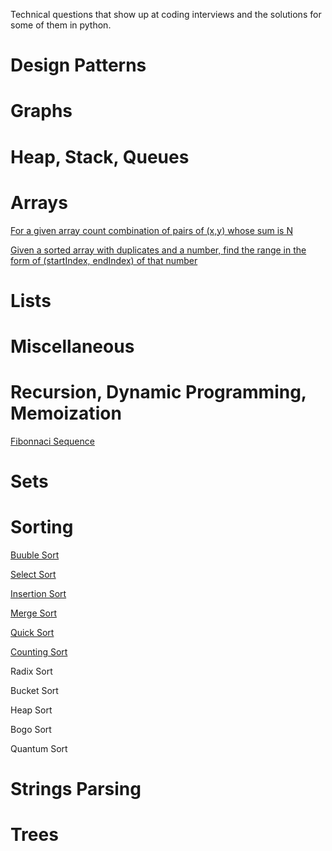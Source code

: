 Technical questions that show up at coding interviews and the solutions for some of them in python.


Design Patterns
===============


Graphs
======


Heap, Stack, Queues
===================


Arrays
======

[For a given array count combination of pairs of (x,y) whose sum is N](arrays/find-pairs-that-sum-to-N.py)

[Given a sorted array with duplicates and a number, find the range in the form of (startIndex, endIndex) of that number](arrays/find-range-of-duplicates-in-array.py)


Lists
=====


Miscellaneous
=============


Recursion, Dynamic Programming, Memoization
===========================================
[Fibonnaci Sequence](recursion-dynamic-memoization/fibonnaci.py)

Sets
====


Sorting
=======

[Buuble Sort](sorting/bubble-sort.py)

[Select Sort](sorting/selection-sort.py)

[Insertion Sort](sorting/insertion-sort.py)

[Merge Sort](sorting/merge-sort.py)

[Quick Sort](sorting/quick-sort.py)

[Counting Sort](sorting/count-sort.py)

Radix Sort

Bucket Sort

Heap Sort

Bogo Sort

Quantum Sort


Strings Parsing
===============


Trees
=====
